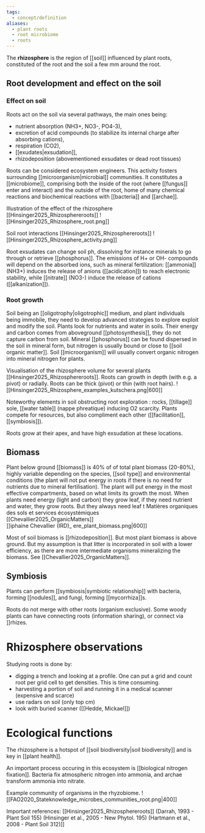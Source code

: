 ```yaml
---
tags:
  - concept/definition
aliases:
  - plant roots
  - root microbiome
  - roots
---
```

The **rhizosphere** is the region of [[soil]] influenced by plant roots, constituted of the root and the soil a few mm around the root. 
## Root development and effect on the soil
### Effect on soil
Roots act on the soil via several pathways, the main ones being:
- nutrient absorption (NH3+, NO3-, PO4-3),
- excretion of acid compounds (to stabilize its internal charge after absorbing cations),
- respiration (CO2),
- [[exudates|exsudation]],
- rhizodeposition (abovementioned exsudates or dead root tissues)

Roots can be considered ecosystem engineers. This activity fosters surrounding [[microorganism|microbial]] communities. It constitutes a [[microbiome]], comprising both the inside of the root (where [[fungus]] enter and interact) and the outside of the root, home of many chemical reactions and biochemical reactions with [[bacteria]] and [[archae]].

Illustration of the effect of the rhizosphere [[Hinsinger2025_Rhizosphereroots]]
![[Hinsinger2025_Rhizosphere_root.png]]

Soil root interactions [[Hinsinger2025_Rhizosphereroots]]
![[Hinsinger2025_Rhizosphere_activity.png]]

Root exsudates can change soil ph, dissolving for instance minerals to go through or retrieve [[phosphorus]]. The emissions of H+ or OH- compounds will depend on the absorbed ions, such as mineral fertilization: [[ammonia]] (NH3+) induces the release of anions ([[acidication]]) to reach electronic stability, while [[nitrate]] (NO3-) induce the release of cations ([[alkanization]]).
### Root growth
Soil being an [[oligotrophy|oligotrophic]] medium, and plant individuals being immobile, they need to develop advanced strategies to explore exploit and modify the soil. Plants look for nutrients and water in soils. Their energy and carbon comes from aboveground [[photosynthesis]], they do not capture carbon from soil. Mineral [[phosphorus]] can be found dispersed in the soil in mineral form, but nitrogen is usually bound or close to [[soil organic matter]]. Soil [[microorganism]] will usually convert organic nitrogen into mineral nitrogen for plants.

Visualisation of the rhizosphere volume for several plants [[Hinsinger2025_Rhizosphereroots]]. Roots can growth in depth (with e.g. a pivot) or radially. Roots can be thick (pivot) or thin (with root hairs).
![[Hinsinger2025_Rhizosphere_examples_kutschera.png|600]]

Noteworthy elements in soil obstructing root exploration : rocks, [[tillage]] sole, [[water table]] (nappe phreatique) inducing O2 scarcity.
Plants compete for resources, but also compliment each other ([[facilitation]], [[symbiosis]]).

Roots grow at their apex, and have high exsudation at these locations. 
## Biomass
Plant below ground [[biomass]] is 40% of of total plant biomass (20-80%), highly variable depending on the species, [[soil type]] and environmental conditions (the plant will not put energy in roots if there is no need for nutrients due to mineral fertilisation). The plant will put energy in the most effective compartments, based on what limits its growth the most. When plants need energy (light and carbon) they grow leaf, if they need nutrient and water, they grow roots. But they always need leaf t Matières organiques des sols et services écosystémiques<br>[[Chevallier2025_OrganicMatters]]<br>]]iphaine Chevallier (IRD)_ ere_plant_biomass.png|600]]

Most of soil biomass is [[rhizodeposition]]. But most plant biomass is above ground. But my assumption is that litter is incorporated in soil with a lower efficiency, as there are more intermediate organisms mineralizing the biomass. See [[Chevallier2025_OrganicMatters]].

## Symbiosis
Plants can perform [[symbiosis|symbiotic relationship]] with bacteria, forming [[nodules]], and fungi, forming [[mycorrhiza]]s.

Roots do not merge with other roots (organism exclusive). Some woody plants can have connecting roots (information sharing), or connect via ]]rhizes.
# Rhizosphere observations
Studying roots is done by: 
- digging a trench and looking at a profile. One can put a grid and count root per grid cell to get densities. This is time consuming.
- harvesting a portion of soil and running it in a medical scanner (expensive and scarce)
- use radars on soil (only top cm)
- look with buried scanner ([[Hedde, Mickael]])

# Ecological functions
The rhizosphere is a hotspot of [[soil biodiversity|soil biodiversity]] and is key in [[plant health]].

An important process occuring in this ecosystem is [[biological nitrogen fixation]]. Bacteria fix atmospheric nitrogen into ammonia, and archae transform ammonia into nitrate.

Example community of organisms in the rhyzobiome.
![[FAO2020_Stateknowledge_microbes_communities_root.png|400]]

Important references:
[[Hinsinger2025_Rhizosphereroots]]
(Darrah, 1993 - Plant Soil 155) (Hinsinger et al., 2005 - New Phytol. 195) (Hartmann et al., 2008 - Plant Soil 312)]]